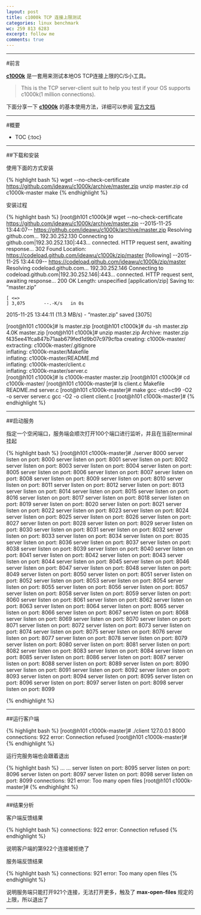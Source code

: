 ```yaml
---
layout: post
title: c1000k TCP 连接上限测试
categories: linux benchmark
wc: 259 813 6283
excerpt: follow me
comments: true
---
```



---

#前言


**[c1000k][c1000k]** 是一套用来测试本地OS TCP连接上限的C/S小工具。

>This is the TCP server-client suit to help you test if your OS supports c1000k(1 million connections).


下面分享一下 **[c1000k][c1000k]** 的基本使用方法，详细可以参阅 [官方文档][c1000k]



---


#概要

* TOC
{:toc}



---

##下载和安装

使用下面的方式安装

{% highlight bash %}
wget --no-check-certificate https://github.com/ideawu/c1000k/archive/master.zip
unzip master.zip
cd c1000k-master
make
{% endhighlight %}

安装过程

{% highlight bash %}
[root@h101 c1000k]# wget --no-check-certificate https://github.com/ideawu/c1000k/archive/master.zip
--2015-11-25 13:44:07--  https://github.com/ideawu/c1000k/archive/master.zip
Resolving github.com... 192.30.252.130
Connecting to github.com|192.30.252.130|:443... connected.
HTTP request sent, awaiting response... 302 Found
Location: https://codeload.github.com/ideawu/c1000k/zip/master [following]
--2015-11-25 13:44:09--  https://codeload.github.com/ideawu/c1000k/zip/master
Resolving codeload.github.com... 192.30.252.146
Connecting to codeload.github.com|192.30.252.146|:443... connected.
HTTP request sent, awaiting response... 200 OK
Length: unspecified [application/zip]
Saving to: “master.zip”

    [ <=>                                                                        ] 3,075       --.-K/s   in 0s      

2015-11-25 13:44:11 (11.3 MB/s) - “master.zip” saved [3075]

[root@h101 c1000k]# ls
master.zip
[root@h101 c1000k]# du -sh master.zip 
4.0K	master.zip
[root@h101 c1000k]# unzip master.zip 
Archive:  master.zip
f435ee41fca847b71aab679fed1d9b07c979cfba
   creating: c1000k-master/
 extracting: c1000k-master/.gitignore  
  inflating: c1000k-master/Makefile  
  inflating: c1000k-master/README.md  
  inflating: c1000k-master/client.c  
  inflating: c1000k-master/server.c  
[root@h101 c1000k]# ls 
c1000k-master  master.zip
[root@h101 c1000k]# cd c1000k-master/
[root@h101 c1000k-master]# ls
client.c  Makefile  README.md  server.c
[root@h101 c1000k-master]# make 
gcc -std=c99 -O2 -o server server.c
gcc -O2 -o client client.c
[root@h101 c1000k-master]#
{% endhighlight %}

---

##启动服务

指定一个空闲端口，服务端会顺次打开100个端口进行监听，并且在当前terminal挂起

{% highlight bash %}
[root@h101 c1000k-master]# ./server  8000
server listen on port: 8000
server listen on port: 8001
server listen on port: 8002
server listen on port: 8003
server listen on port: 8004
server listen on port: 8005
server listen on port: 8006
server listen on port: 8007
server listen on port: 8008
server listen on port: 8009
server listen on port: 8010
server listen on port: 8011
server listen on port: 8012
server listen on port: 8013
server listen on port: 8014
server listen on port: 8015
server listen on port: 8016
server listen on port: 8017
server listen on port: 8018
server listen on port: 8019
server listen on port: 8020
server listen on port: 8021
server listen on port: 8022
server listen on port: 8023
server listen on port: 8024
server listen on port: 8025
server listen on port: 8026
server listen on port: 8027
server listen on port: 8028
server listen on port: 8029
server listen on port: 8030
server listen on port: 8031
server listen on port: 8032
server listen on port: 8033
server listen on port: 8034
server listen on port: 8035
server listen on port: 8036
server listen on port: 8037
server listen on port: 8038
server listen on port: 8039
server listen on port: 8040
server listen on port: 8041
server listen on port: 8042
server listen on port: 8043
server listen on port: 8044
server listen on port: 8045
server listen on port: 8046
server listen on port: 8047
server listen on port: 8048
server listen on port: 8049
server listen on port: 8050
server listen on port: 8051
server listen on port: 8052
server listen on port: 8053
server listen on port: 8054
server listen on port: 8055
server listen on port: 8056
server listen on port: 8057
server listen on port: 8058
server listen on port: 8059
server listen on port: 8060
server listen on port: 8061
server listen on port: 8062
server listen on port: 8063
server listen on port: 8064
server listen on port: 8065
server listen on port: 8066
server listen on port: 8067
server listen on port: 8068
server listen on port: 8069
server listen on port: 8070
server listen on port: 8071
server listen on port: 8072
server listen on port: 8073
server listen on port: 8074
server listen on port: 8075
server listen on port: 8076
server listen on port: 8077
server listen on port: 8078
server listen on port: 8079
server listen on port: 8080
server listen on port: 8081
server listen on port: 8082
server listen on port: 8083
server listen on port: 8084
server listen on port: 8085
server listen on port: 8086
server listen on port: 8087
server listen on port: 8088
server listen on port: 8089
server listen on port: 8090
server listen on port: 8091
server listen on port: 8092
server listen on port: 8093
server listen on port: 8094
server listen on port: 8095
server listen on port: 8096
server listen on port: 8097
server listen on port: 8098
server listen on port: 8099


{% endhighlight %}

---

##运行客户端



{% highlight bash %}
[root@h101 c1000k-master]# ./client 127.0.0.1 8000
connections: 922
error: Connection refused
[root@h101 c1000k-master]# 
{% endhighlight %}

运行完服务端也会跟着退出

{% highlight bash %}
...
...
server listen on port: 8095
server listen on port: 8096
server listen on port: 8097
server listen on port: 8098
server listen on port: 8099
connections: 921
error: Too many open files
[root@h101 c1000k-master]# 
{% endhighlight %}

---

##结果分析

客户端反馈结果

{% highlight bash %}
connections: 922
error: Connection refused
{% endhighlight %}

说明客户端的第922个连接被拒绝了


服务端反馈结果

{% highlight bash %}
connections: 921
error: Too many open files
{% endhighlight %}

说明服务端只能打开921个连接，无法打开更多，触及了 **max-open-files** 规定的上限，所以退出了

---

[c1000k]:https://github.com/ideawu/c1000k



